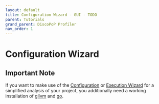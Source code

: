 ```yaml
---
layout: default
title: Configuration Wizard - GUI - TODO
parent: Tutorials
grand_parent: DiscoPoP Profiler
nav_order: 1
---
```


# Configuration Wizard

## Important Note
If you want to make use of the [Configuration](Configuration_Wizard.md) or [Execution Wizard](Execution_Wizard.md) for a simplified analysis of your project, you additionally need a working installation of [gllvm](https://github.com/SRI-CSL/gllvm) and [go](https://go.dev/doc/install).